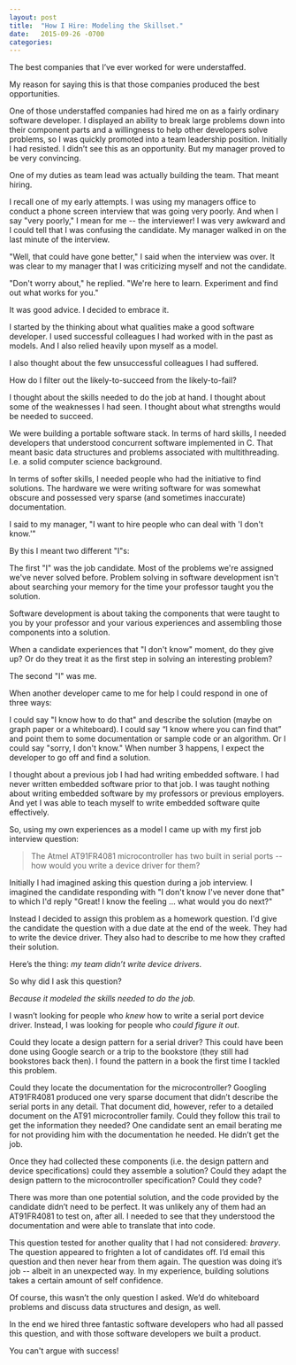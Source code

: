 ```yaml
---
layout: post
title:  "How I Hire: Modeling the Skillset."
date:   2015-09-26 -0700
categories:
---
```


The best companies that I’ve ever worked for were understaffed.

My reason for saying this is that those companies produced the best opportunities.

One of those understaffed companies had hired me on as a fairly ordinary software developer. I displayed an ability to break large problems down into their component parts and a willingness to help other developers solve problems, so I was quickly promoted into a team leadership position. Initially I had resisted. I didn’t see this as an opportunity. But my manager proved to be very convincing.

One of my duties as team lead was actually building the team. That meant hiring.

I recall one of my early attempts. I was using my managers office to conduct a phone screen interview that was going very poorly. And when I say "very poorly," I mean for me -- the interviewer!  I was very awkward and I could tell that I was confusing the candidate. My manager walked in on the last minute of the interview.

"Well, that could have gone better," I said when the interview was over. It was clear to my manager that I was criticizing myself and not the candidate.

"Don't worry about," he replied. "We're here to learn. Experiment and find out what works for you."

It was good advice. I decided to embrace it.

I started by the thinking about what qualities make a good software developer. I used successful colleagues I had worked with in the past as models. And I also relied heavily upon myself as a model.

I also thought about the few unsuccessful colleagues I had suffered.

How do I filter out the likely-to-succeed from the likely-to-fail?

I thought about the skills needed to do the job at hand.  I thought about some of the weaknesses I had seen. I thought about what strengths would be needed to succeed.

We were building a portable software stack. In terms of hard skills, I needed developers that understood concurrent software implemented in C. That meant basic data structures and problems associated with multithreading. I.e. a solid computer science background.

In terms of softer skills, I needed people who had the initiative to find solutions. The hardware we were writing software for was somewhat obscure and possessed very sparse (and sometimes inaccurate) documentation.

I said to my manager, "I want to hire people who can deal with 'I don't know.'"

By this I meant two different "I"s:

The first "I" was the job candidate. Most of the problems we're assigned we've never solved before.  Problem solving in software development isn't about searching your memory for the time your professor taught you the solution.

Software development is about taking the components that were taught to you by your professor and your various experiences and assembling those components into a solution.

When a candidate experiences that "I don't know" moment, do they give up? Or do they treat it as the first step in solving an interesting problem? 

The second "I" was me.

When another developer came to me for help I could respond in one of three ways:

I could say "I know how to do that" and describe the solution (maybe on graph paper or a whiteboard).
I could say “I know where you can find that” and point them to some documentation or sample code or an algorithm.
Or I could say "sorry, I don't know."
When number 3 happens, I expect the developer to go off and find a solution.

I thought about a previous job I had had writing embedded software. I had never written embedded software prior to that job. I was taught nothing about writing embedded software by my professors or previous employers. And yet I was able to teach myself to write embedded software quite effectively.

So, using my own experiences as a model I came up with my first job interview question:

> The Atmel AT91FR4081 microcontroller has two built in serial ports -- how would you write a device driver for them?

Initially I had imagined asking this question during a job interview. I imagined the candidate responding with "I don't know I've never done that" to which I'd reply "Great! I know the feeling … what would you do next?"

Instead I decided to assign this problem as a homework question. I'd give the candidate the question with a due date at the end of the week. They had to write the device driver. They also had to describe to me how they crafted their solution.

Here’s the thing: *my team didn’t write device drivers*.

So why did I ask this question?

*Because it modeled the skills needed to do the job.*

I wasn’t looking for people who *knew* how to write a serial port device driver. Instead, I was looking for people who *could figure it out*.

Could they locate a design pattern for a serial driver? This could have been done using Google search or a trip to the bookstore (they still had bookstores back then). I found the pattern in a book the first time I tackled this problem.

Could they locate the documentation for the microcontroller? Googling AT91FR4081 produced one very sparse document that didn’t describe the serial ports in any detail. That document did, however, refer to a detailed document on the AT91 microcontroller family. Could they follow this trail to get the information they needed? One candidate sent an email berating me for not providing him with the documentation he needed. He didn’t get the job.

Once they had collected these components (i.e. the design pattern and device specifications) could they assemble a solution? Could they adapt the design pattern to the microcontroller specification? Could they code?

There was more than one potential solution, and the code provided by the candidate didn’t need to be perfect. It was unlikely any of them had an AT91FR4081 to test on, after all. I needed to see that they understood the documentation and were able to translate that into code.

This question tested for another quality that I had not considered: *bravery*. The question appeared to frighten a lot of candidates off. I’d email this question and then never hear from them again. The question was doing it’s job -- albeit in an unexpected way. In my experience, building solutions takes a certain amount of self confidence.

Of course, this wasn’t the only question I asked. We’d do whiteboard problems and discuss data structures and design, as well.

In the end we hired three fantastic software developers who had all passed this question, and with those software developers we built a product.

You can't argue with success!